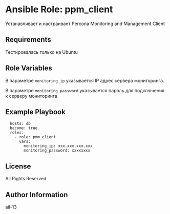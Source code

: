 # Ansible Role: ppm_client

Устанавливает и настраивает Percona Monitoring and Management Client

## Requirements

Тестировалась только на Ubuntu

## Role Variables

В параметре `monitoring_ip` указывается IP адрес сервера мониторинга.

В параметре `monitoring_password` указывается пароль для подключения к серверу мониторинга

## Example Playbook

      hosts: db
      become: true
      roles:
        - role: pmm_client
          vars:
            monitoring_ip: xxx.xxx.xxx.xxx
            monitoring_password: xxxxxxxx

## License

All Rights Reserved

## Author Information

ail-13
